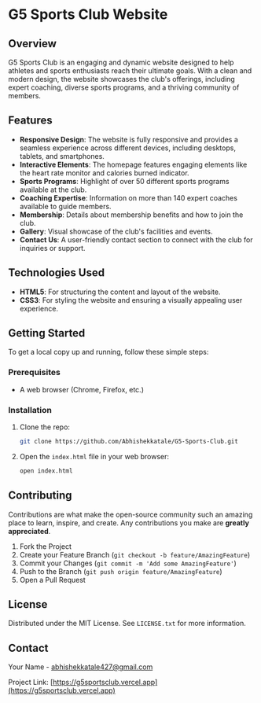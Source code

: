 

# G5 Sports Club Website

## Overview

G5 Sports Club is an engaging and dynamic website designed to help athletes and sports enthusiasts reach their ultimate goals. With a clean and modern design, the website showcases the club's offerings, including expert coaching, diverse sports programs, and a thriving community of members.

## Features

- **Responsive Design**: The website is fully responsive and provides a seamless experience across different devices, including desktops, tablets, and smartphones.
- **Interactive Elements**: The homepage features engaging elements like the heart rate monitor and calories burned indicator.
- **Sports Programs**: Highlight of over 50 different sports programs available at the club.
- **Coaching Expertise**: Information on more than 140 expert coaches available to guide members.
- **Membership**: Details about membership benefits and how to join the club.
- **Gallery**: Visual showcase of the club's facilities and events.
- **Contact Us**: A user-friendly contact section to connect with the club for inquiries or support.

## Technologies Used

- **HTML5**: For structuring the content and layout of the website.
- **CSS3**: For styling the website and ensuring a visually appealing user experience.

## Getting Started

To get a local copy up and running, follow these simple steps:

### Prerequisites

- A web browser (Chrome, Firefox, etc.)

### Installation

1. Clone the repo:
   ```bash
   git clone https://github.com/Abhishekkatale/G5-Sports-Club.git
   ```
2. Open the `index.html` file in your web browser:
   ```bash
   open index.html
   ```

## Contributing

Contributions are what make the open-source community such an amazing place to learn, inspire, and create. Any contributions you make are **greatly appreciated**.

1. Fork the Project
2. Create your Feature Branch (`git checkout -b feature/AmazingFeature`)
3. Commit your Changes (`git commit -m 'Add some AmazingFeature'`)
4. Push to the Branch (`git push origin feature/AmazingFeature`)
5. Open a Pull Request

## License

Distributed under the MIT License. See `LICENSE.txt` for more information.

## Contact

Your Name - [abhishekkatale427@gmail.com](mailto:abhishekkatale427@gmail.com)

Project Link: [https://g5sportsclub.vercel.app](https://g5sportsclub.vercel.app)
```

